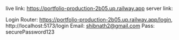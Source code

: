 live link: https://portfolio-production-2b05.up.railway.app
server link:

Login Router: https://portfolio-production-2b05.up.railway.app/login, http://localhost:5173/login
Email: shibnath2@gmail.com
Pass: securePassword123
